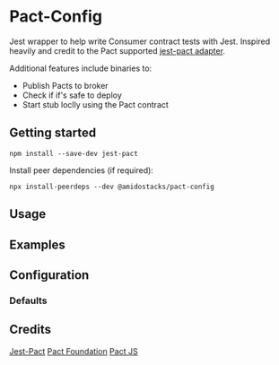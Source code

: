 # Pact-Config

Jest wrapper to help write Consumer contract tests with Jest.
Inspired heavily and credit to the Pact supported [jest-pact adapter](https://github.com/pact-foundation/jest-pact).

Additional features include binaries to:

* Publish Pacts to broker
* Check if if's safe to deploy
* Start stub loclly using the Pact contract

## Getting started

`npm install --save-dev jest-pact`

Install peer dependencies (if required):

`npx install-peerdeps --dev @amidostacks/pact-config`

## Usage



## Examples

## Configuration

### Defaults

## Credits

[Jest-Pact](https://github.com/pact-foundation/jest-pact)
[Pact Foundation](https://github.com/pact-foundation)
[Pact JS](https://github.com/pact-foundation/pact-js)
